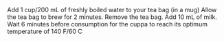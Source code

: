 Add 1 cup/200 mL of freshly boiled water to your tea bag (in a mug)
Allow the tea bag to brew for 2 minutes.
Remove the tea bag.
Add 10 mL of milk.
Wait 6 minutes before consumption for the cuppa to reach its optimum temperature of 140 F/60 C